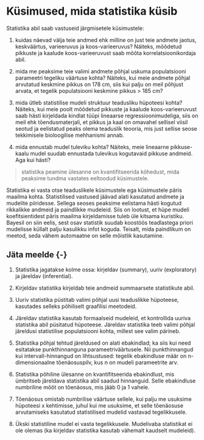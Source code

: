 


# Küsimused, mida statistika küsib

Statistika abil saab vastuseid järgmisetele küsimustele:

1)  kuidas näevad välja teie andmed ehk milline on just teie andmete jaotus, keskväärtus, varieeruvus ja koos-varieeruvus? Näiteks, mõõdetud pikkuste ja kaalude koos-varieeruvust saab mõõta korrelatsioonikordaja abil.

2)  mida me peaksime teie valimi andmete põhjal uskuma populatsiooni parameetri tegeliku väärtuse kohta? Näiteks, kui meie andmete põhjal arvutatud keskmine pikkus on 178 cm, siis kui palju on meil põhjust arvata, et tegelik populatsiooni keskmine pikkus > 185 cm?

3)  mida ütleb statistilise mudeli struktuur teadusliku hüpoteesi kohta? Näiteks, kui meie poolt mõõdetud pikkuste ja kaalude koos-varieeruvust saab hästi kirjeldada kindlat tüüpi lineaarse regressioonimudeliga, siis on meil ehk tõendusmaterjali, et pikkus ja kaal on omavahel sellisel viisil seotud ja eelistatud peaks olema teaduslik teooria, mis just sellise seose tekkimisele bioloogilise mehhanismi annab.

4) mida ennustab mudel tuleviku kohta? Näiteks, meie lineaarne pikkuse-kaalu mudel suudab ennustada tulevikus kogutavaid pikkuse andmeid. Aga kui hästi?


> statistika peamine ülesanne on kvantifitseerida kõhedust, mida peaksime tundma vastates eeltoodud küsimustele.


Statistika ei vasta otse teaduslikele küsimustele ega küsimustele päris maailma kohta. 
Statistilised vastused jäävad alati kasutatud andmete ja mudelite piiridesse. 
Sellega seoses peaksime eelistama hästi kogutud rikkalikke andmeid ja paindlikke mudeleid. 
Siis on lootust, et hüpe mudeli koefitsientidest päris maailma kirjeldamisse tuleb üle kitsama kuristiku. 
Bayesil on siin eelis, sest osav statistik suudab koostöös teadlastega priori mudelisse küllalt palju kasulikku infot koguda. 
Teisalt, mida paindlikum on meetod, seda vähem automaatne on selle mõistlik kasutamine.

## Jäta meelde {-}

1. Statistika jagatakse kolme ossa: kirjeldav (summary), uuriv (exploratory) ja järeldav (inferential).

2. Kirjeldav statistika kirjeldab teie andmeid summaarsete statistikute abil. 

3. Uuriv statistika püstitab valimi põhjal uusi teaduslikke hüpoteese, kasutades selleks põhiliselt graafilisi meetodeid.

3. Järeldav statistika kasutab formaalseid mudeleid, et kontrollida uuriva statistika abil püsitatud hüpoteese. Järeldav statistika teeb valimi põhjal järeldusi statistilise populatsiooni kohta, millest see valim pärineb. 

4. Statistika põhjal tehtud järeldused on alati ebakindlad; ka siis kui need esitatakse punkthinnanguna parameetriväärtusele. Nii punkthinnangud kui intervall-hinnangud on lihtsustused: tegelik ebakindluse määr on n-dimensionaalne tõenäosuspilv, kus n on mudeli parameetrite arv.

4. Statistika põhiline ülesanne on kvantifitseerida ebakindlust, mis ümbritseb järeldava statistika abil saadud hinnanguid. Selle ebakindluse numbriline mõõt on tõenäosus, mis jääb 0 ja 1 vahele.

5. Tõenäosus omistab numbrilise väärtuse sellele, kui palju me usuksime hüpoteesi x kehtimisse, juhul kui me usuksime, et selle tõenäosuse arvutamiseks kasutatud statistilised mudelid vastavad tegelikkusele.

6. Ükski statistiline mudel ei vasta tegelikkusele. Mudelivaba statistikat ei ole olemas (ka kirjeldav statistika kasutab vähemalt kaudselt mudeleid).
